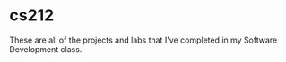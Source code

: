 # cs212
These are all of the projects and labs that I've completed in my Software Development class.
